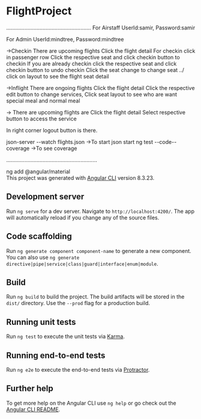# FlightProject

........................................................
For Airstaff
UserId:samir,
Password:samir

For Admin
UserId:mindtree,
Password:mindtree

->Checkin
There are upcoming flights 
Click the flight detail
For checkin click in passenger row
Click the respective seat and click checkin button to checkin
If you are already checkin click the respective seat and click checkin button to undo checkin
Click the seat change to change seat
../
click on layout to see the flight seat detail

->Inflight
There are ongoing flights 
Click the flight detail
Click the respective edit button to change services,
Click seat layout to see who are want special meal and normal meal

->
There are upcoming flights are
Click the flight detail
Select respective button to access the service

In right corner logout button is there.


json-server --watch flights.json    ->To start json start
ng test --code--coverage   ->To see coverage

............................................................

ng add @angular/material  
This project was generated with [Angular CLI](https://github.com/angular/angular-cli) version 8.3.23.

## Development server

Run `ng serve` for a dev server. Navigate to `http://localhost:4200/`. The app will automatically reload if you change any of the source files.

## Code scaffolding

Run `ng generate component component-name` to generate a new component. You can also use `ng generate directive|pipe|service|class|guard|interface|enum|module`.

## Build

Run `ng build` to build the project. The build artifacts will be stored in the `dist/` directory. Use the `--prod` flag for a production build.

## Running unit tests

Run `ng test` to execute the unit tests via [Karma](https://karma-runner.github.io).

## Running end-to-end tests

Run `ng e2e` to execute the end-to-end tests via [Protractor](http://www.protractortest.org/).

## Further help

To get more help on the Angular CLI use `ng help` or go check out the [Angular CLI README](https://github.com/angular/angular-cli/blob/master/README.md).
